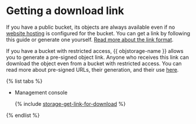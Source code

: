 # Getting a download link

If you have a public bucket, its objects are always available even if no [website hosting](../../concepts/hosting.md) is configured for the bucket. You can get a link by following this guide or generate one yourself. [Read more about the link format](../../concepts/object.md#object-url).

If you have a bucket with restricted access, {{ objstorage-name }} allows you to generate a pre-signed object link. Anyone who receives this link can download the object even from a bucket with restricted access. You can read more about pre-signed URLs, their generation, and their use [here](../../concepts/pre-signed-urls.md).

{% list tabs %}

- Management console

  {% include [storage-get-link-for-download](../../_includes_service/storage-get-link-for-download.md) %}

{% endlist %}

